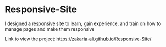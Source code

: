 # Responsive-Site
I designed a responsive site to learn, gain experience, and train on how to manage pages and make them responsive

Link to view the project: https://zakaria-ali.github.io/Responsive-Site/
